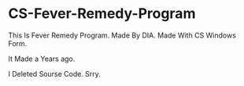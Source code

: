 # CS-Fever-Remedy-Program
This Is Fever Remedy Program.  Made By DIA.  Made With CS Windows Form.

It Made a Years ago.

I Deleted Sourse Code.
Srry.
